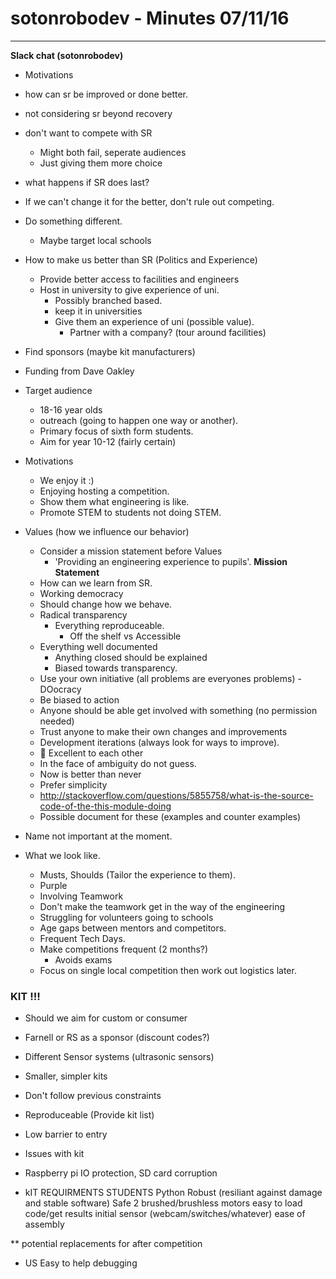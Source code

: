 # sotonrobodev - Minutes 07/11/16
---

**Slack chat (sotonrobodev)**

- Motivations

- how can sr be improved or done better.
- not considering sr beyond recovery
- don't want to compete with SR
    - Might both fail, seperate audiences
    - Just giving them more choice

- what happens if SR does last?
- If we can't change it for the better, don't rule out competing.
- Do something different.
    - Maybe target local schools

- How to make us better than SR (Politics and Experience)
    - Provide better access to facilities and engineers
    - Host in university to give experience of uni.
        - Possibly branched based.
        - keep it in universities
        - Give them an experience of uni (possible value).
            - Partner with a company? (tour around facilities)

- Find sponsors (maybe kit manufacturers)
- Funding from Dave Oakley
- Target audience
    - 18-16 year olds
    - outreach (going to happen one way or another).
    - Primary focus of sixth form students.
    - Aim for year 10-12 (fairly certain)

- Motivations
    - We enjoy it :)
    - Enjoying hosting a competition.
    - Show them what engineering is like.
    - Promote STEM to students not doing STEM.

- Values (how we influence our behavior)
    - Consider a mission statement before Values
        - 'Providing an engineering experience to pupils'. **Mission Statement**
    - How can we learn from SR.
    - Working democracy
    - Should change how we behave.
    - Radical transparency
        - Everything reproduceable.
            - Off the shelf vs Accessible
    - Everything well documented
        - Anything closed should be explained
        - Biased towards transparency.
    - Use your own initiative (all problems are everyones problems) - DOocracy
    - Be biased to action
    - Anyone should be able get involved with something (no permission needed)
    - Trust anyone to make their own changes and improvements
    - Development iterations (always look for ways to improve).
    - 🐝 Excellent to each other
    - In the face of ambiguity do not guess.
    - Now is better than never
    - Prefer simplicity
    - http://stackoverflow.com/questions/5855758/what-is-the-source-code-of-the-this-module-doing
    - Possible document for these (examples and counter examples)

- Name not important at the moment.

- What we look like.
    - Musts, Shoulds (Tailor the experience to them).
    - Purple
    - Involving Teamwork
    - Don't make the teamwork get in the way of the engineering
    - Struggling for volunteers going to schools
    - Age gaps between mentors and competitors.
    - Frequent Tech Days.
    - Make competitions frequent (2 months?)
        - Avoids exams
    - Focus on single local competition then work out logistics later.

### KIT !!!
- Should we aim for custom or consumer
- Farnell or RS as a sponsor (discount codes?)
- Different Sensor systems (ultrasonic sensors)
- Smaller, simpler kits
- Don't follow previous constraints
- Reproduceable (Provide kit list)
- Low barrier to entry

- Issues with kit
- Raspberry pi IO protection, SD card corruption

- kIT REQUIRMENTS
STUDENTS
Python
Robust (resiliant against damage and stable software)
Safe
2 brushed/brushless motors
easy to load code/get results
initial sensor (webcam/switches/whatever)
ease of assembly

** potential replacements for after competition


  - US
Easy to help debugging

